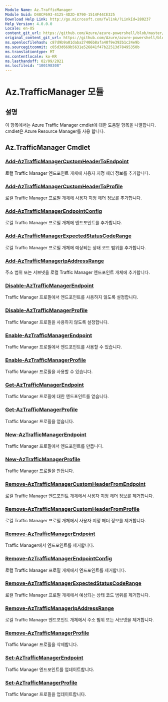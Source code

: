 ```yaml
---
Module Name: Az.TrafficManager
Module Guid: D48CF693-4125-4D2D-8790-1514F44CE325
Download Help Link: http://go.microsoft.com/fwlink/?LinkId=280237
Help Version: 4.0.0.0
Locale: en-US
content_git_url: https://github.com/Azure/azure-powershell/blob/master/src/TrafficManager/TrafficManager/help/Az.TrafficManager.md
original_content_git_url: https://github.com/Azure/azure-powershell/blob/master/src/TrafficManager/TrafficManager/help/Az.TrafficManager.md
ms.openlocfilehash: c87d9b9a01daba27406b8afa40f9e392b1c24e9b
ms.sourcegitcommit: c05d3d669b5631e526841f47b22513d78495350b
ms.translationtype: MT
ms.contentlocale: ko-KR
ms.lasthandoff: 02/09/2021
ms.locfileid: "100198308"
---
```

# Az.TrafficManager 모듈
## 설명
이 항목에서는 Azure Traffic Manager cmdlet에 대한 도움말 항목을 나열합니다. cmdlet은 Azure Resource Manager를 사용 합니다.

## Az.TrafficManager Cmdlet
### [Add-AzTrafficManagerCustomHeaderToEndpoint](Add-AzTrafficManagerCustomHeaderToEndpoint.md)
로컬 Traffic Manager 엔드포인트 개체에 사용자 지정 헤더 정보를 추가합니다.

### [Add-AzTrafficManagerCustomHeaderToProfile](Add-AzTrafficManagerCustomHeaderToProfile.md)
로컬 Traffic Manager 프로필 개체에 사용자 지정 헤더 정보를 추가합니다.

### [Add-AzTrafficManagerEndpointConfig](Add-AzTrafficManagerEndpointConfig.md)
로컬 Traffic Manager 프로필 개체에 엔드포인트를 추가합니다.

### [Add-AzTrafficManagerExpectedStatusCodeRange](Add-AzTrafficManagerExpectedStatusCodeRange.md)
로컬 Traffic Manager 프로필 개체에 예상되는 상태 코드 범위를 추가합니다.

### [Add-AzTrafficManagerIpAddressRange](Add-AzTrafficManagerIpAddressRange.md)
주소 범위 또는 서브넷을 로컬 Traffic Manager 엔드포인트 개체에 추가합니다.

### [Disable-AzTrafficManagerEndpoint](Disable-AzTrafficManagerEndpoint.md)
Traffic Manager 프로필에서 엔드포인트를 사용하지 않도록 설정합니다.

### [Disable-AzTrafficManagerProfile](Disable-AzTrafficManagerProfile.md)
Traffic Manager 프로필을 사용하지 않도록 설정합니다.

### [Enable-AzTrafficManagerEndpoint](Enable-AzTrafficManagerEndpoint.md)
Traffic Manager 프로필에서 엔드포인트를 사용할 수 있습니다.

### [Enable-AzTrafficManagerProfile](Enable-AzTrafficManagerProfile.md)
Traffic Manager 프로필을 사용할 수 있습니다.

### [Get-AzTrafficManagerEndpoint](Get-AzTrafficManagerEndpoint.md)
Traffic Manager 프로필에 대한 엔드포인트를 얻습니다.

### [Get-AzTrafficManagerProfile](Get-AzTrafficManagerProfile.md)
Traffic Manager 프로필을 얻습니다.

### [New-AzTrafficManagerEndpoint](New-AzTrafficManagerEndpoint.md)
Traffic Manager 프로필에서 엔드포인트를 만듭니다.

### [New-AzTrafficManagerProfile](New-AzTrafficManagerProfile.md)
Traffic Manager 프로필을 만듭니다.

### [Remove-AzTrafficManagerCustomHeaderFromEndpoint](Remove-AzTrafficManagerCustomHeaderFromEndpoint.md)
로컬 Traffic Manager 엔드포인트 개체에서 사용자 지정 헤더 정보를 제거합니다.

### [Remove-AzTrafficManagerCustomHeaderFromProfile](Remove-AzTrafficManagerCustomHeaderFromProfile.md)
로컬 Traffic Manager 프로필 개체에서 사용자 지정 헤더 정보를 제거합니다.

### [Remove-AzTrafficManagerEndpoint](Remove-AzTrafficManagerEndpoint.md)
Traffic Manager에서 엔드포인트를 제거합니다.

### [Remove-AzTrafficManagerEndpointConfig](Remove-AzTrafficManagerEndpointConfig.md)
로컬 Traffic Manager 프로필 개체에서 엔드포인트를 제거합니다.

### [Remove-AzTrafficManagerExpectedStatusCodeRange](Remove-AzTrafficManagerExpectedStatusCodeRange.md)
로컬 Traffic Manager 프로필 개체에서 예상되는 상태 코드 범위를 제거합니다.

### [Remove-AzTrafficManagerIpAddressRange](Remove-AzTrafficManagerIpAddressRange.md)
로컬 Traffic Manager 엔드포인트 개체에서 주소 범위 또는 서브넷을 제거합니다.

### [Remove-AzTrafficManagerProfile](Remove-AzTrafficManagerProfile.md)
Traffic Manager 프로필을 삭제합니다.

### [Set-AzTrafficManagerEndpoint](Set-AzTrafficManagerEndpoint.md)
Traffic Manager 엔드포인트를 업데이트합니다.

### [Set-AzTrafficManagerProfile](Set-AzTrafficManagerProfile.md)
Traffic Manager 프로필을 업데이트합니다.

